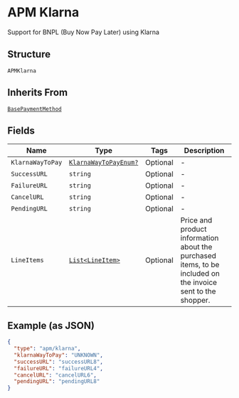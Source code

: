 
# APM Klarna

Support for BNPL (Buy Now Pay Later) using Klarna

## Structure

`APMKlarna`

## Inherits From

[`BasePaymentMethod`](../../doc/models/base-payment-method.md)

## Fields

| Name | Type | Tags | Description |
|  --- | --- | --- | --- |
| `KlarnaWayToPay` | [`KlarnaWayToPayEnum?`](../../doc/models/klarna-way-to-pay-enum.md) | Optional | - |
| `SuccessURL` | `string` | Optional | - |
| `FailureURL` | `string` | Optional | - |
| `CancelURL` | `string` | Optional | - |
| `PendingURL` | `string` | Optional | - |
| `LineItems` | [`List<LineItem>`](../../doc/models/line-item.md) | Optional | Price and product information about the purchased items, to be included on the invoice sent to the shopper. |

## Example (as JSON)

```json
{
  "type": "apm/klarna",
  "klarnaWayToPay": "UNKNOWN",
  "successURL": "successURL8",
  "failureURL": "failureURL4",
  "cancelURL": "cancelURL6",
  "pendingURL": "pendingURL8"
}
```

